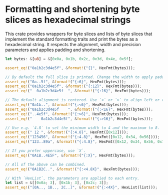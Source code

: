 # Formatting and shortening byte slices as hexadecimal strings

This crate provides wrappers for byte slices and lists of byte slices that implement the
standard formatting traits and print the bytes as a hexadecimal string. It respects the
alignment, width and precision parameters and applies padding and shortening.

```rust
let bytes: &[u8] = &[0x0a, 0x1b, 0x2c, 0x3d, 0x4e, 0x5f];

assert_eq!("0a1b2c3d4e5f", &format!("{}", HexFmt(bytes)));

// By default the full slice is printed. Change the width to apply padding or shortening.
assert_eq!("0a..5f", &format!("{:6}", HexFmt(bytes)));
assert_eq!("0a1b2c3d4e5f", &format!("{:12}", HexFmt(bytes)));
assert_eq!("  0a1b2c3d4e5f  ", &format!("{:16}", HexFmt(bytes)));

// The default alignment is centered. Use `<` or `>` to align left or right.
assert_eq!("0a1b..", &format!("{:<6}", HexFmt(bytes)));
assert_eq!("0a1b2c3d4e5f    ", &format!("{:<16}", HexFmt(bytes)));
assert_eq!("..4e5f", &format!("{:>6}", HexFmt(bytes)));
assert_eq!("    0a1b2c3d4e5f", &format!("{:>16}", HexFmt(bytes)));

// Use e.g. `4.8` to set the minimum width to 4 and the maximum to 8.
assert_eq!(" 12 ", &format!("{:4.8}", HexFmt([0x12])));
assert_eq!("123456", &format!("{:4.8}", HexFmt([0x12, 0x34, 0x56])));
assert_eq!("123..89a", &format!("{:4.8}", HexFmt([0x12, 0x34, 0x56, 0x78, 0x9a])));

// If you prefer uppercase, use `X`.
assert_eq!("0A1B..4E5F", &format!("{:X}", HexFmt(bytes)));

// All of the above can be combined.
assert_eq!("0A1B2C..", &format!("{:<4.8X}", HexFmt(bytes)));

// With `HexList`, the parameters are applied to each entry.
let list = &[[0x0a; 3], [0x1b; 3], [0x2c; 3]];
assert_eq!("[0A.., 1B.., 2C..]", &format!("{:<4X}", HexList(list)));
```

